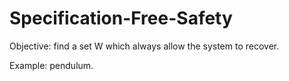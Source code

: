 # Specification-Free-Safety

Objective: find a set W which always allow the system to recover. 

Example: pendulum.